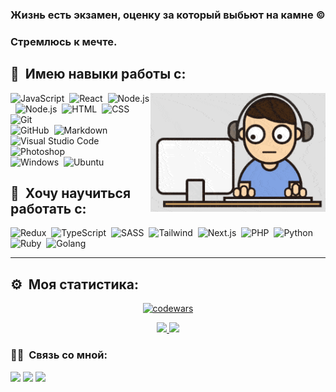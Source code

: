 
### Жизнь есть экзамен, оценку за который выбьют на камне ©
### Стремлюсь к мечте.

## 📌 &nbsp;Имею навыки работы с: 

<img alt="Coding with music" width="280px" src="./assets/hears.gif" align="right"/>

![JavaScript](https://img.shields.io/badge/-JavaScript-05122A?style=flat&logo=javascript)&nbsp;
![React](https://img.shields.io/badge/-React-05122A?style=flat&logo=react)&nbsp;
![Node.js](https://img.shields.io/badge/-Node.js-05122A?style=flat&logo=node.js)&nbsp;
![Node.js](https://img.shields.io/badge/-Mongoose-05122A?style=flat&logo=Mongoose)&nbsp;
![HTML](https://img.shields.io/badge/-HTML-05122A?style=flat&logo=HTML5)&nbsp;
![CSS](https://img.shields.io/badge/-CSS-05122A?style=flat&logo=CSS3&logoColor=1572B6)&nbsp;
![Git](https://img.shields.io/badge/-Git-05122A?style=flat&logo=git)&nbsp; \
![GitHub](https://img.shields.io/badge/-GitHub-05122A?style=flat&logo=github)&nbsp;
![Markdown](https://img.shields.io/badge/-Markdown-05122A?style=flat&logo=markdown)
![Visual Studio Code](https://img.shields.io/badge/-Visual%20Studio%20Code-05122A?style=flat&logo=visual-studio-code&logoColor=007ACC)&nbsp;
![Photoshop](https://img.shields.io/badge/-Photoshop-05122A?style=flat&logo=adobe-photoshop)&nbsp;\
![Windows](https://img.shields.io/badge/-Windows-05122A?style=flat&logo=windows-XP)&nbsp;
![Ubuntu](https://img.shields.io/badge/-Ubuntu-05122A?style=flat&logo=Ubuntu)&nbsp;

## 🔨 &nbsp;Хочу научиться работать с:
![Redux](https://img.shields.io/badge/-Redux-05122A?style=flat&logo=redux)&nbsp;
![TypeScript](https://img.shields.io/badge/-TypeScript-05122A?style=flat&logo=typescript)&nbsp;
![SASS](https://img.shields.io/badge/-SASS-05122A?style=flat&logo=SASS)&nbsp;
![Tailwind](https://img.shields.io/badge/-Tailwind-05122A?style=flat&logo=tailwindcss)&nbsp;
![Next.js](https://img.shields.io/badge/-Next.js-05122A?style=flat&logo=Next.js)&nbsp;
![PHP](https://img.shields.io/badge/-PHP-05122A?style=flat&logo=php)&nbsp;
![Python](https://img.shields.io/badge/-Python-05122A?style=flat&logo=python)&nbsp;
![Ruby](https://img.shields.io/badge/-Ruby-05122A?style=flat&logo=ruby)&nbsp;
![Golang](https://img.shields.io/badge/-Golang-05122A?style=flat&logo=Go)&nbsp;

**********

## ⚙️ &nbsp;Моя статистика:
<p align="center">
<a href="https://www.codewars.com/users/Cyr%20Li" target="_blank">

<img  src="https://www.codewars.com/users/Cyr%20Li/badges/small" alt="codewars" >
</a></p>

<p align="center">
<a href="https://github.com/CyrilLaz">
  <img height="160em" src="https://readme-stats.clckblog.space/api?username=CyrilLaz&show_icons=true&theme=apprentice&custom_title=%D0%9C%D0%BE%D1%8F%20%D1%81%D1%82%D0%B0%D1%82%D0%B8%D1%81%D1%82%D0%B8%D0%BA%D0%B0%20GitHub:&include_all_commits=true&count_private=true&locale=ru&hide=stars&card_width=350&hide_rank=true"/>&nbsp;<img height="160em" src="https://readme-stats.clckblog.space/api/top-langs/?username=CyrilLaz&layout=compact&langs_count=8&theme=apprentice&custom_title=%D0%9C%D0%BE%D0%B8%20%D1%8F%D0%B7%D1%8B%D0%BA%D0%B8%20%D0%BF%D1%80%D0%BE%D0%B3%D1%80%D0%B0%D0%BC%D0%BC%D0%B8%D1%80%D0%BE%D0%B2%D0%B0%D0%BD%D0%B8%D1%8F:&card_width=300?text_bold=false"/>
</a>
</p>

### 🤝🏻 &nbsp;Связь со мной:

<p align="left">
<a href="https://career.habr.com/kirilll31"><img src="https://img.shields.io/badge/-habr.com-3423A6?style=flat&logo=habr&logoColor=white"/></a>
<img src="https://img.shields.io/badge/-klazar@mail.ru-3423A6?color=informational&style=flat&logo=Mail.Ru&logoColor=white"/>
<a href="https://t.me/kirilazar"><img src="https://img.shields.io/badge/-Telegram-3423A6?style=flat&logo=telegram&logoColor=white"/></a>
</p>
